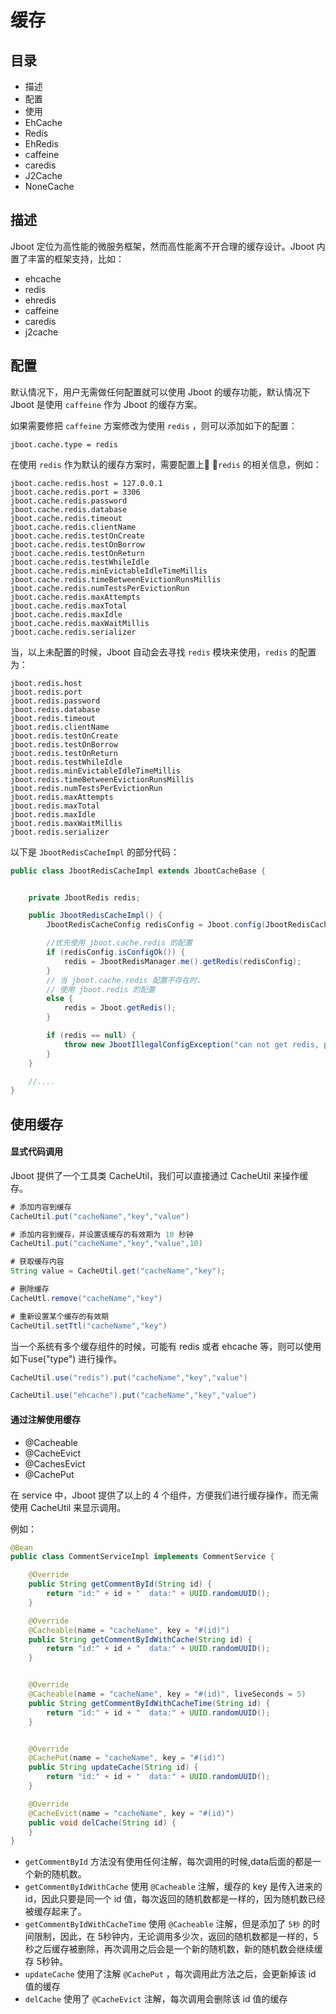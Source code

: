 # 缓存

## 目录

- 描述
- 配置
- 使用
- EhCache
- Redis
- EhRedis
- caffeine
- caredis
- J2Cache
- NoneCache

## 描述

Jboot 定位为高性能的微服务框架，然而高性能离不开合理的缓存设计。Jboot 内置了丰富的框架支持，比如：

- ehcache
- redis
- ehredis
- caffeine
- caredis
- j2cache

## 配置

默认情况下，用户无需做任何配置就可以使用 Jboot 的缓存功能，默认情况下 Jboot 是使用 `caffeine` 作为 Jboot 的缓存方案。

如果需要修把 `caffeine` 方案修改为使用 `redis` ，则可以添加如下的配置：

```properties
jboot.cache.type = redis
```

在使用 `redis` 作为默认的缓存方案时，需要配置上 `redis` 的相关信息，例如：

```properties
jboot.cache.redis.host = 127.0.0.1
jboot.cache.redis.port = 3306
jboot.cache.redis.password
jboot.cache.redis.database
jboot.cache.redis.timeout
jboot.cache.redis.clientName
jboot.cache.redis.testOnCreate
jboot.cache.redis.testOnBorrow
jboot.cache.redis.testOnReturn
jboot.cache.redis.testWhileIdle
jboot.cache.redis.minEvictableIdleTimeMillis
jboot.cache.redis.timeBetweenEvictionRunsMillis
jboot.cache.redis.numTestsPerEvictionRun
jboot.cache.redis.maxAttempts
jboot.cache.redis.maxTotal
jboot.cache.redis.maxIdle
jboot.cache.redis.maxWaitMillis
jboot.cache.redis.serializer
```
当，以上未配置的时候，Jboot 自动会去寻找 `redis` 模块来使用，`redis` 的配置为：

```properties
jboot.redis.host
jboot.redis.port
jboot.redis.password
jboot.redis.database
jboot.redis.timeout
jboot.redis.clientName
jboot.redis.testOnCreate
jboot.redis.testOnBorrow
jboot.redis.testOnReturn
jboot.redis.testWhileIdle
jboot.redis.minEvictableIdleTimeMillis
jboot.redis.timeBetweenEvictionRunsMillis
jboot.redis.numTestsPerEvictionRun
jboot.redis.maxAttempts
jboot.redis.maxTotal
jboot.redis.maxIdle
jboot.redis.maxWaitMillis
jboot.redis.serializer
```

以下是 `JbootRedisCacheImpl` 的部分代码：

```java
public class JbootRedisCacheImpl extends JbootCacheBase {


    private JbootRedis redis;

    public JbootRedisCacheImpl() {
        JbootRedisCacheConfig redisConfig = Jboot.config(JbootRedisCacheConfig.class);

        //优先使用 jboot.cache.redis 的配置
        if (redisConfig.isConfigOk()) {
            redis = JbootRedisManager.me().getRedis(redisConfig);
        } 
        // 当 jboot.cache.redis 配置不存在时，
        // 使用 jboot.redis 的配置
        else {
            redis = Jboot.getRedis();
        }

        if (redis == null) {
            throw new JbootIllegalConfigException("can not get redis, please check your jboot.properties , please correct config jboot.cache.redis.host or jboot.redis.host ");
        }
    }

    //....
}    
```

## 使用缓存

#### 显式代码调用

Jboot 提供了一个工具类 CacheUtil，我们可以直接通过 CacheUtil 来操作缓存。

```java
# 添加内容到缓存
CacheUtil.put("cacheName","key","value")

# 添加内容到缓存，并设置该缓存的有效期为 10 秒钟
CacheUtil.put("cacheName","key","value",10) 

# 获取缓存内容
String value = CacheUtil.get("cacheName","key");

# 删除缓存
CacheUtl.remove("cacheName","key")

# 重新设置某个缓存的有效期
CacheUtil.setTtl("cacheName","key")

```

当一个系统有多个缓存组件的时候，可能有 redis 或者 ehcache 等，则可以使用如下use("type") 进行操作。

```java
CacheUtil.use("redis").put("cacheName","key","value")

CacheUtil.use("ehcache").put("cacheName","key","value") 
```


#### 通过注解使用缓存

- @Cacheable
- @CacheEvict
- @CachesEvict
- @CachePut

在 service 中，Jboot 提供了以上的 4 个组件，方便我们进行缓存操作，而无需使用 CacheUtil 来显示调用。

例如：

```java
@Bean
public class CommentServiceImpl implements CommentService {

    @Override
    public String getCommentById(String id) {
        return "id:" + id + "  data:" + UUID.randomUUID();
    }

    @Override
    @Cacheable(name = "cacheName", key = "#(id)")
    public String getCommentByIdWithCache(String id) {
        return "id:" + id + "  data:" + UUID.randomUUID();
    }


    @Override
    @Cacheable(name = "cacheName", key = "#(id)", liveSeconds = 5)
    public String getCommentByIdWithCacheTime(String id) {
        return "id:" + id + "  data:" + UUID.randomUUID();
    }


    @Override
    @CachePut(name = "cacheName", key = "#(id)")
    public String updateCache(String id) {
        return "id:" + id + "  data:" + UUID.randomUUID();
    }

    @Override
    @CacheEvict(name = "cacheName", key = "#(id)")
    public void delCache(String id) {
    }
}
```

- `getCommentById` 方法没有使用任何注解，每次调用的时候,data后面的都是一个新的随机数。
- `getCommentByIdWithCache` 使用 `@Cacheable` 注解，缓存的 key 是传入进来的 id，因此只要是同一个 id 值，每次返回的随机数都是一样的，因为随机数已经被缓存起来了。
- `getCommentByIdWithCacheTime` 使用 `@Cacheable` 注解，但是添加了 `5秒` 的时间限制，因此，在 5秒钟内，无论调用多少次，返回的随机数都是一样的，5秒之后缓存被删除，再次调用之后会是一个新的随机数，新的随机数会继续缓存 5秒钟。
- `updateCache` 使用了注解 `@CachePut` ，每次调用此方法之后，会更新掉该 id 值的缓存
- `delCache` 使用了 `@CacheEvict` 注解，每次调用会删除该 id 值的缓存
